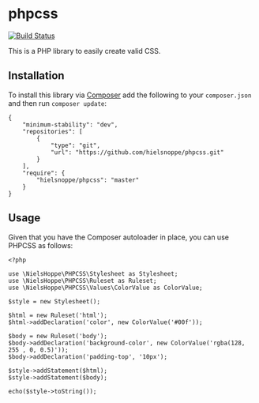 # phpcss

[![Build Status](https://travis-ci.org/hielsnoppe/phpcss.svg?branch=master)](https://travis-ci.org/hielsnoppe/phpcss)

This is a PHP library to easily create valid CSS.

## Installation

To install this library via [Composer](http://getcomposer.org) add the following to your `composer.json` and then run `composer update`:

```
{
    "minimum-stability": "dev",
    "repositories": [
        {
            "type": "git",
            "url": "https://github.com/hielsnoppe/phpcss.git"
        }
    ],
    "require": {
        "hielsnoppe/phpcss": "master"
    }
}
```

## Usage

Given that you have the Composer autoloader in place, you can use PHPCSS as follows:

```
<?php

use \NielsHoppe\PHPCSS\Stylesheet as Stylesheet;
use \NielsHoppe\PHPCSS\Ruleset as Ruleset;
use \NielsHoppe\PHPCSS\Values\ColorValue as ColorValue;

$style = new Stylesheet();

$html = new Ruleset('html');
$html->addDeclaration('color', new ColorValue('#00f'));

$body = new Ruleset('body');
$body->addDeclaration('background-color', new ColorValue('rgba(128, 255 , 0, 0.5)'));
$body->addDeclaration('padding-top', '10px');

$style->addStatement($html);
$style->addStatement($body);

echo($style->toString());
```
